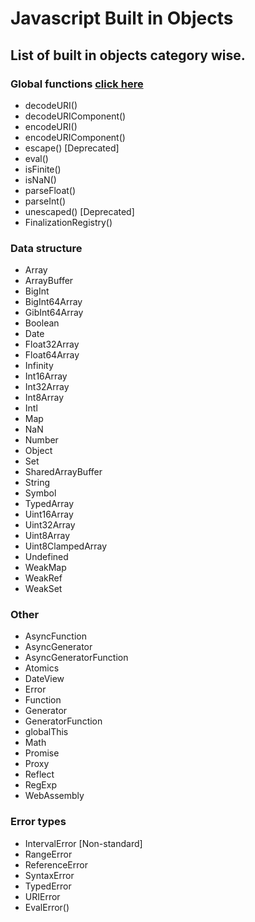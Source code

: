 # Javascript Built in Objects


## List of built in objects category wise.

### Global functions [click here](https://github.com/dhunmoon/javascript-cheatsheet/blob/main/global-functions.md)
* decodeURI()
* decodeURIComponent()
* encodeURI()
* encodeURIComponent()
* escape() [Deprecated]
* eval()
* isFinite()
* isNaN()
* parseFloat()
* parseInt()
* unescaped() [Deprecated]
* FinalizationRegistry()

### Data structure
* Array
* ArrayBuffer
* BigInt
* BigInt64Array
* GibInt64Array
* Boolean
* Date
* Float32Array
* Float64Array
* Infinity
* Int16Array
* Int32Array
* Int8Array
* Intl
* Map
* NaN
* Number
* Object
* Set
* SharedArrayBuffer
* String
* Symbol
* TypedArray
* Uint16Array
* Uint32Array
* Uint8Array
* Uint8ClampedArray
* Undefined
* WeakMap
* WeakRef
* WeakSet


### Other
* AsyncFunction
* AsyncGenerator
* AsyncGeneratorFunction
* Atomics
* DateView
* Error
* Function
* Generator
* GeneratorFunction
* globalThis
* Math
* Promise
* Proxy
* Reflect
* RegExp
* WebAssembly


### Error types
* IntervalError [Non-standard]
* RangeError
* ReferenceError
* SyntaxError
* TypedError
* URIError
* EvalError()

